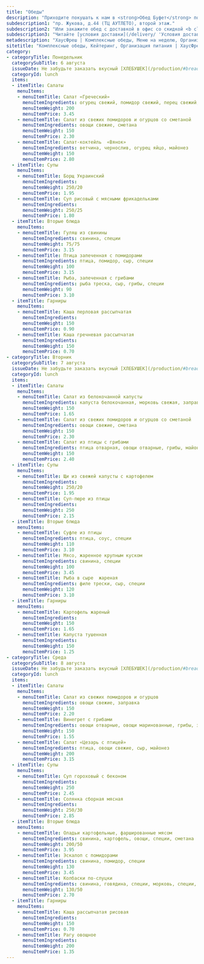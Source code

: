 ```yaml
---
title: "Обеды"
description: "Приходите покушать к нам в <strong>Обед Буфет</strong> по адресу"
subdescription1: "пр. Жукова, д.44 (ТЦ АУТЛЕТО), второй этаж."
subdescription2: "Или закажите обед с доставкой в офис со скидкой <b class='text-primary'>15%</b> !"
subdescription3: "Читайте [условия доставки](/delivery/ 'Условия доставки | ХаусФреш')"
metadescription: "ХаусФреш | Комплексные обеды, Меню на неделю, Организация питания на предприятиях, Организация питания на выездных мероприятиях | Минск, Беларусь"
sitetitle: "Комплексные обеды, Кейтеринг, Организация питания | ХаусФреш"
category:
- categoryTitle: Понедельник
  categorySubTitle: 6 августа 
  issueDate: Не забудьте заказать вкусный [ХЛЕБУШЕК](/production/#bread 'Свежий хлеб, багеты, чиабатта, булочки') к обеду!
  categoryId: lunch  
  items:
  - itemTitle: Салаты
    menuItems:
    - menuItemTitle: Салат «Греческий»
      menuItemIngredients: огурец свежий, помидор свежий, перец свежий, оливки, заправка
      menuItemWeight: 200
      menuItemPrice: 3.45
    - menuItemTitle: Салат из свежих помидоров и огурцов со сметаной
      menuItemIngredients: овощи свежие, сметана
      menuItemWeight: 150
      menuItemPrice: 2.30
    - menuItemTitle: Салат-коктейль  «Вянок»
      menuItemIngredients: ветчина, чернослив, огурец яйцо, майонез
      menuItemWeight: 150
      menuItemPrice: 2.80
  - itemTitle: Супы
    menuItems:  
    - menuItemTitle: Борщ Украинский
      menuItemIngredients: 
      menuItemWeight: 250/20
      menuItemPrice: 1.95
    - menuItemTitle: Суп рисовый с мясными фрикадельками
      menuItemIngredients: 
      menuItemWeight: 250/25
      menuItemPrice: 1.80
  - itemTitle: Вторые блюда
    menuItems:
    - menuItemTitle: Гуляш из свинины         
      menuItemIngredients: свинина, специи
      menuItemWeight: 75/75
      menuItemPrice: 3.15
    - menuItemTitle: Птица запеченная с помидорами
      menuItemIngredients: птица, помидор, сыр, специи
      menuItemWeight: 100
      menuItemPrice: 3.15
    - menuItemTitle: Рыба, запеченная с грибами
      menuItemIngredients: рыба треска, сыр, грибы, специи
      menuItemWeight: 90
      menuItemPrice: 3.10
  - itemTitle: Гарниры
    menuItems:
    - menuItemTitle: Каша перловая рассыпчатая    
      menuItemIngredients: 
      menuItemWeight: 150
      menuItemPrice: 0.90
    - menuItemTitle: Каша гречневая рассыпчатая    
      menuItemIngredients: 
      menuItemWeight: 150
      menuItemPrice: 0.70
- categoryTitle: Вторник
  categorySubTitle: 7 августа 
  issueDate: Не забудьте заказать вкусный [ХЛЕБУШЕК](/production/#bread 'Свежий хлеб, багеты, чиабатта, булочки') к обеду!
  categoryId: lunch  
  items:
  - itemTitle: Салаты
    menuItems:
    - menuItemTitle: Салат из белокочанной капусты
      menuItemIngredients: капуста белокочанная, морковь свежая, заправка
      menuItemWeight: 150
      menuItemPrice: 1.65
    - menuItemTitle: Салат из свежих помидоров и огурцов со сметаной
      menuItemIngredients: овощи свежие, сметана
      menuItemWeight: 150
      menuItemPrice: 2.30
    - menuItemTitle: Салат из птицы с грибами
      menuItemIngredients: птица отварная, овощи отварные, грибы, майонез
      menuItemWeight: 150
      menuItemPrice: 2.40
  - itemTitle: Супы
    menuItems:  
    - menuItemTitle: Щи из свежей капусты с картофелем 
      menuItemIngredients: 
      menuItemWeight: 250/20
      menuItemPrice: 1.95
    - menuItemTitle: Суп-пюре из птицы
      menuItemIngredients: 
      menuItemWeight: 250
      menuItemPrice: 2.15
  - itemTitle: Вторые блюда
    menuItems:
    - menuItemTitle: Суфле из птицы 
      menuItemIngredients: птица, соус, специи
      menuItemWeight: 110
      menuItemPrice: 3.10
    - menuItemTitle: Мясо, жаренное крупным куском
      menuItemIngredients: свинина, специи
      menuItemWeight: 100
      menuItemPrice: 3.45
    - menuItemTitle: Рыба в сыре  жареная        
      menuItemIngredients: филе трески, сыр, специи
      menuItemWeight: 120
      menuItemPrice: 3.10
  - itemTitle: Гарниры
    menuItems:
    - menuItemTitle: Картофель жареный   
      menuItemIngredients: 
      menuItemWeight: 150
      menuItemPrice: 1.65
    - menuItemTitle: Капуста тушенная
      menuItemIngredients: 
      menuItemWeight: 150
      menuItemPrice: 1.25
- categoryTitle: Среда
  categorySubTitle: 8 августа 
  issueDate: Не забудьте заказать вкусный [ХЛЕБУШЕК](/production/#bread 'Свежий хлеб, багеты, чиабатта, булочки') к обеду!
  categoryId: lunch  
  items:
  - itemTitle: Салаты
    menuItems:
    - menuItemTitle: Салат из свежих помидоров и огурцов
      menuItemIngredients: овощи свежие, заправка
      menuItemWeight: 150
      menuItemPrice: 2.20
    - menuItemTitle: Винегрет с грибами
      menuItemIngredients: овощи отварные, овощи маринованные, грибы, заправка
      menuItemWeight: 150
      menuItemPrice: 1.55
    - menuItemTitle: Салат «Цезарь с птицей»
      menuItemIngredients: птица, овощи свежие, сыр, майонез
      menuItemWeight: 200
      menuItemPrice: 3.15
  - itemTitle: Супы
    menuItems:  
    - menuItemTitle: Суп гороховый с беконом
      menuItemIngredients: 
      menuItemWeight: 250
      menuItemPrice: 2.45
    - menuItemTitle: Солянка сборная мясная
      menuItemIngredients: 
      menuItemWeight: 250/30
      menuItemPrice: 2.85
  - itemTitle: Вторые блюда
    menuItems:
    - menuItemTitle: Оладьи картофельные, фаршированные мясом
      menuItemIngredients: свинина, картофель, овощи, специи, сметана
      menuItemWeight: 200/50
      menuItemPrice: 3.95
    - menuItemTitle: Эскалоп с помидорами
      menuItemIngredients: свинина, помидор, специи
      menuItemWeight: 130
      menuItemPrice: 3.45
    - menuItemTitle: Колбаски по-слуцки                  
      menuItemIngredients: свинина, говядина, специи, морковь, специи, соус
      menuItemWeight: 130/50
      menuItemPrice: 2.70
  - itemTitle: Гарниры
    menuItems:
    - menuItemTitle: Каша рассыпчатая рисовая     
      menuItemIngredients: 
      menuItemWeight: 150
      menuItemPrice: 0.70
    - menuItemTitle: Рагу овощное   
      menuItemIngredients: 
      menuItemWeight: 200
      menuItemPrice: 1.35
---
```



